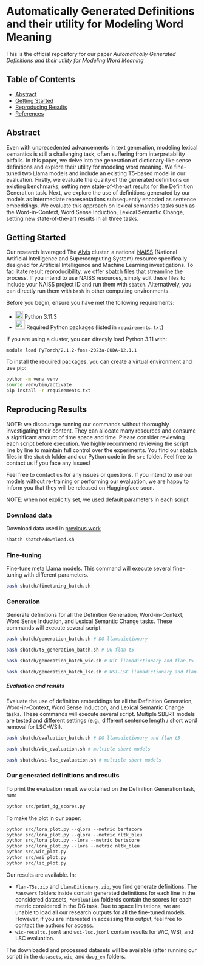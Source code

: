 # Automatically Generated Definitions and their utility for Modeling Word Meaning
This is the official repository for our paper _Automatically Generated Definitions and their utility for Modeling Word Meaning_

## Table of Contents
- [Abstract](#abstract)
- [Getting Started](#getting-started)
- [Reproducing Results](#reproducing-results)
- [References](#references)

## Abstract
Even with unprecedented advancements in text generation, modeling lexical semantics is still a challenging task, often suffering from interpretability pitfalls. In this paper, we delve into the generation of dictionary-like sense definitions and explore their utility for modeling word meaning. We fine-tuned two Llama models and include an existing T5-based model in our evaluation. Firstly, we evaluate the quality of the generated definitions on existing benchmarks, setting new state-of-the-art results for the Definition Generation task. Next, we explore the use of definitions generated by our models as intermediate representations subsequently encoded as sentence embeddings. We evaluate this approach on lexical semantics tasks such as the Word-in-Context, Word Sense Induction, Lexical Semantic Change, setting new state-of-the-art results in all three tasks. 

## Getting Started
Our research leveraged The <a href="https://www.c3se.chalmers.se/about/Alvis/">Alvis</a> cluster, a national <a href="https://www.naiss.se/">NAISS</a> (National Artificial Intelligence and Supercomputing System) resource specifically designed for Artificial Intelligence and Machine Learning investigations. To facilitate result reproducibility, we offer <a href="https://slurm.schedmd.com/sbatch.html">sbatch</a> files that streamline the process. If you intend to use NAISS resources, simply edit these files to include your NAISS project ID and run them with `sbatch`. Alternatively, you can directly run them with `bash` in other computing environments. 

Before you begin, ensure you have met the following requirements:
- <img src="https://miro.medium.com/v2/resize:fit:1400/1*lSTuwS4exV_s__kcShxk8w.png" width="20" height="20"> Python 3.11.3
- <img src="https://cdn-images-1.medium.com/max/580/0*Kt5_0uGLlCFAgbt6.png" width="25" height="25"> Required Python packages (listed in `requirements.txt`)

If you are using a cluster, you can direcyly load Python 3.11 with:

```module load PyTorch/2.1.2-foss-2023a-CUDA-12.1.1```

To install the required packages, you can create a virtual environment and use pip:

```bash
python -m venv venv
source venv/bin/activate
pip install -r requirements.txt
```

## Reproducing Results
NOTE: we discourage running our commands without thoroughly investigating their content. They can allocate many resources and consume a significant amount of time space and time. Please consider reviewing each script before execution. We highly recommend reviewing the script line by line to maintain full control over the experiments. 
You find our sbatch files in the `sbatch` folder and our Python code in the `src` folder. Feel free to contact us if you face any issues!

Feel free to contact us for any issues or questions. If you intend to use our models without re-training or performing our evaluation, we are happy to inform you that they will be released on Huggingface soon. 

NOTE: when not explicitly set, we used default parameters in each script

### Download data
Download data used in <a href="https://aclanthology.org/2023.acl-long.176/">previous work</a> . 
```bash 
sbatch sbatch/download.sh
```

### Fine-tuning
Fine-tune meta Llama models. This command will execute several fine-tuning with different parameters. 
```bash 
bash sbatch/finetuning_batch.sh
```

### Generation
Generate definitions for all the Definition Generation, Word-in-Context, Word Sense Induction, and Lexical Semantic Change tasks. These commands will execute several script. 
```bash 
bash sbatch/generation_batch.sh # DG llamadictionary
```
```bash 
bash sbatch/t5_generation_batch.sh # DG flan-t5
```
```bash 
bash sbatch/generation_batch_wic.sh # WiC llamadictionary and flan-t5
```
```bash 
bash sbatch/generation_batch_lsc.sh # WSI-LSC llamadictionary and flan-t5
```

##### Evaluation and results
Evaluate the use of definition embeddings for all the Definition Generation, Word-in-Context, Word Sense Induction, and Lexical Semantic Change tasks. These commands will execute several script. Multiple SBERT models are tested and different settings (e.g., different sentence length / short word removal for LSC-WSI).

```bash 
bash sbatch/evaluation_batch.sh # DG llamadictionary and flan-t5
```
```bash 
bash sbatch/wic_evaluation.sh # multiple sbert models
```
```bash 
bash sbatch/wsi-lsc_evaluation.sh # multiple sbert models
```

### Our generated definitions and results
To print the evaluation result we obtained on the Definition Generation task, run:
```python 
python src/print_dg_scores.py
```
To make the plot in our paper:
```python 
python src/lora_plot.py --qlora --metric bertscore
python src/lora_plot.py --qlora --metric nltk_bleu
python src/lora_plot.py --lora --metric bertscore
python src/lora_plot.py --lora --metric nltk_bleu
python src/wic_plot.py
python src/wsi_plot.py
python src/lsc_plot.py
```

Our results are available. In:
- `Flan-T5s.zip` and `LlamaDitionary.zip`, you find generate definitions. The `*answers` folders inside contain generated definitions for each line in the considered datasets, `*evaluation` folderds contain the scores for each metric considered in the DG task. Due to space limitations, we are unable to load all our research outputs for all the fine-tuned models. However, if you are interested in accessing this output, feel free to contact the authors for access.
- `wic-results.jsonl` and `wsi-lsc.jsonl` contain results for WiC, WSI, and LSC evaluation.

The downloaded and processed datasets will be available (after running our script) in the `datasets`, `wic`, and `dwug_en` folders. 



